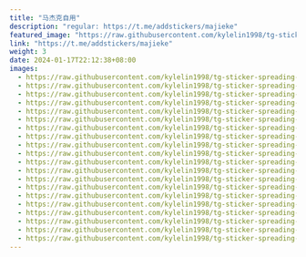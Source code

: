 ```yaml
---
title: "马杰克自用"
description: "regular: https://t.me/addstickers/majieke"
featured_image: "https://raw.githubusercontent.com/kylelin1998/tg-sticker-spreading-worldwide-images/main/img/ec9fa13f-31e7-446f-a2e4-45f51056e49e.jpg"
link: "https://t.me/addstickers/majieke"
weight: 3
date: 2024-01-17T22:12:38+08:00
images:
  - https://raw.githubusercontent.com/kylelin1998/tg-sticker-spreading-worldwide-images/main/img/ec9fa13f-31e7-446f-a2e4-45f51056e49e.jpg
  - https://raw.githubusercontent.com/kylelin1998/tg-sticker-spreading-worldwide-images/main/img/b709e661-82d1-4010-af1e-bd96fef95ba4.jpg
  - https://raw.githubusercontent.com/kylelin1998/tg-sticker-spreading-worldwide-images/main/img/89461866-4061-47de-a000-61dba680a1d5.jpg
  - https://raw.githubusercontent.com/kylelin1998/tg-sticker-spreading-worldwide-images/main/img/2080bcde-1fac-478c-93c5-dc4894105d59.jpg
  - https://raw.githubusercontent.com/kylelin1998/tg-sticker-spreading-worldwide-images/main/img/97843f64-467d-48d0-b858-ab5d3877fe45.jpg
  - https://raw.githubusercontent.com/kylelin1998/tg-sticker-spreading-worldwide-images/main/img/932defab-38df-43de-845c-119adf1daeab.jpg
  - https://raw.githubusercontent.com/kylelin1998/tg-sticker-spreading-worldwide-images/main/img/678ad987-6b5b-4f40-a630-8cf5c065a301.jpg
  - https://raw.githubusercontent.com/kylelin1998/tg-sticker-spreading-worldwide-images/main/img/c9226bbf-eafa-404f-bd17-2b41b7903214.jpg
  - https://raw.githubusercontent.com/kylelin1998/tg-sticker-spreading-worldwide-images/main/img/085b4ccc-bf58-4fcd-989b-7d5d89197c6e.jpg
  - https://raw.githubusercontent.com/kylelin1998/tg-sticker-spreading-worldwide-images/main/img/4263bc58-c91b-45e0-82b1-7f28b619eb82.jpg
  - https://raw.githubusercontent.com/kylelin1998/tg-sticker-spreading-worldwide-images/main/img/4b9570cc-f707-4f35-9fa7-b2510ec07345.jpg
  - https://raw.githubusercontent.com/kylelin1998/tg-sticker-spreading-worldwide-images/main/img/554486e3-a724-43e7-9961-eabfbbddfd00.jpg
  - https://raw.githubusercontent.com/kylelin1998/tg-sticker-spreading-worldwide-images/main/img/e8d20085-7862-40eb-96e6-c1997860ec5c.jpg
  - https://raw.githubusercontent.com/kylelin1998/tg-sticker-spreading-worldwide-images/main/img/8fecec3f-62b0-47c2-873f-d2f134cc3c4f.jpg
  - https://raw.githubusercontent.com/kylelin1998/tg-sticker-spreading-worldwide-images/main/img/d96c5673-6682-4aee-bfef-6669b995305f.jpg
  - https://raw.githubusercontent.com/kylelin1998/tg-sticker-spreading-worldwide-images/main/img/66cf126a-9bc4-496b-a0e4-8ccc998dd929.jpg
  - https://raw.githubusercontent.com/kylelin1998/tg-sticker-spreading-worldwide-images/main/img/e5559275-915d-456d-ba75-7350c25be334.jpg
  - https://raw.githubusercontent.com/kylelin1998/tg-sticker-spreading-worldwide-images/main/img/0f146686-8014-4458-b0d7-50755eda8de0.jpg
  - https://raw.githubusercontent.com/kylelin1998/tg-sticker-spreading-worldwide-images/main/img/96fc828a-7ead-44f6-adc2-a170da2b3062.jpg
  - https://raw.githubusercontent.com/kylelin1998/tg-sticker-spreading-worldwide-images/main/img/2c7b1e35-3549-4310-9434-f853df05c4f8.jpg
---
```

